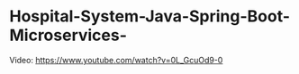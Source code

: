 # Hospital-System-Java-Spring-Boot-Microservices-
Video: https://www.youtube.com/watch?v=0L_GcuOd9-0
